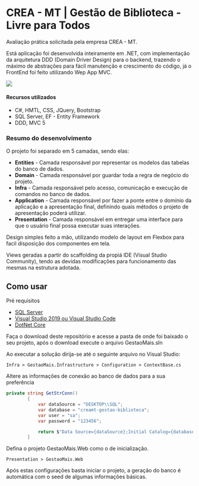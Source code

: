 # CREA - MT | Gestão de Biblioteca - Livre para Todos

Avaliação prática solicitada pela empresa CREA - MT.

Está aplicação foi desenvolvida inteiramente em .NET, com implementação da arquitetura DDD (Domain Driver Design) para o backend, trazendo o máximo de abstrações para fácil manutenção e crescimento do código, já o FrontEnd foi feito utilizando Wep App MVC.

![](app.gif)
#### Recursos utilizados
- C#, HMTL, CSS, JQuery, Bootstrap
- SQL Server, EF - Entity Framework
- DDD, MVC 5

### Resumo do desenvolvimento
O projeto foi separado em 5 camadas, sendo elas:

- **Entities** - Camada responsável por representar os modelos das tabelas do banco de dados.
- **Domain** - Camada responsável por guardar toda a regra de negócio do projeto.
- **Infra** - Camada responsável pelo acesso, comunicação e execução de comandos no banco de dados.
- **Application** - Camada responsável por fazer a ponte entre o domínio da aplicação e a apresentação final, definindo quais métodos o projeto de apresentação poderá utilizar.
- **Presentation** - Camada responsável em entregar uma interface para que o usuário final possa executar suas interações.

Design simples feito a mão, utilizando modelo de layout em Flexbox para facil disposição dos componentes em tela.

Views geradas a partir do scaffolding da propiá IDE (Visual Studio Community), tendo as devidas modificações para funcionamento das mesmas na estrutura adotada.

## Como usar

Pré requisitos

- [SQL Server](https://www.microsoft.com/pt-br/sql-server/sql-server-downloads)
- [Visual Studio 2019 ou Visual Studio Code](https://visualstudio.microsoft.com/pt-br/thank-you-downloading-visual-studio/?sku=Community&rel=16)
- [DotNet Core](https://dotnet.microsoft.com/download)

Faça o download deste repositório e acesse a pasta de onde foi baixado o seu projeto, após o download execute o arquivo GestaoMais.sln

Ao executar a solução dirija-se até o seguinte arquivo no Visual Studio:
```
Infra > GestaoMais.Infrastructure > Configuration > ContextBase.cs
```

Altere as informações de conexão ao banco de dados para a sua preferência

```cs
private string GetStrConn()
        {
            var dataSource = "DESKTOP\\SQL";
            var database = "creamt-gestao-biblioteca";
            var user = "sa";
            var password = "123456";

            return $"Data Source={dataSource};Initial Catalog={database};Integrated Security=False;User ID={user};Password={password};Connect Timeout=15;Encrypt=False;TrustServerCertificate=False";
        }
```

Defina o projeto GestaoMais.Web como o de inicialização.
```
Presentation > GestaoMais.Web
```

Após estas configurações basta iniciar o projeto, a geração do banco é automática com o seed de algumas informações básicas.

